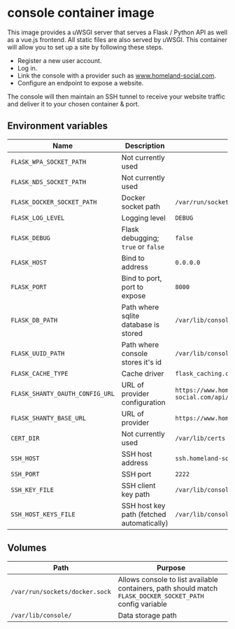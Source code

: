 # console container image

This image provides a uWSGI server that serves a Flask / Python API as well as a vue.js frontend. All static files are also served by uWSGI. This container will allow you to set up a site by following these steps.

 - Register a new user account.
 - Log in.
 - Link the console with a provider such as www.homeland-social.com.
 - Configure an endpoint to expose a website.

The console will then maintain an SSH tunnel to receive your website traffic and deliver it to your chosen container & port.

## Environment variables

| Name | Description | Default |
| ---- | ----------- | ------- |
| `FLASK_WPA_SOCKET_PATH` | Not currently used | |
| `FLASK_NDS_SOCKET_PATH` | Not currently used | |
| `FLASK_DOCKER_SOCKET_PATH` | Docker socket path | `/var/run/sockets/docker.sock` |
| `FLASK_LOG_LEVEL` | Logging level | `DEBUG` |
| `FLASK_DEBUG` | Flask debugging; `true` or `false` | `false` |
| `FLASK_HOST` | Bind to address | `0.0.0.0` |
| `FLASK_PORT` | Bind to port, port to expose | `8000` |
| `FLASK_DB_PATH` | Path where sqlite database is stored | `/var/lib/console/db.sqlite3` |
| `FLASK_UUID_PATH` | Path where console stores it's id | `/var/lib/console/console.uuid` |
| `FLASK_CACHE_TYPE` | Cache driver | `flask_caching.contrib.uwsgicache.UWSGICache` |
| `FLASK_SHANTY_OAUTH_CONFIG_URL` | URL of provider configuration | `https://www.homeland-social.com/api/oauth/config.json` |
| `FLASK_SHANTY_BASE_URL` | URL of provider | `https://www.homeland-social.com/`
| `CERT_DIR` | Not currently used | `/var/lib/certs` |
| `SSH_HOST` | SSH host address | `ssh.homeland-social.com` |
| `SSH_PORT` | SSH port | `2222` |
| `SSH_KEY_FILE` | SSH client key path | `/var/lib/console/client.key` |
| `SSH_HOST_KEYS_FILE` | SSH host key path (fetched automatically) | `/var/lib/console/authorized_keys` |

## Volumes

| Path | Purpose |
| ---- | ------- |
| `/var/run/sockets/docker.sock` | Allows console to list available containers, path should match `FLASK_DOCKER_SOCKET_PATH` config variable |
| `/var/lib/console/` | Data storage path |
